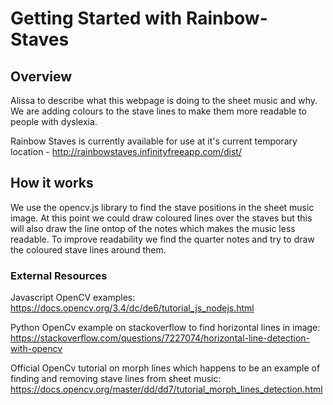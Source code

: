 # Getting Started with Rainbow-Staves

## Overview
Alissa to describe what this webpage is doing to the sheet music and why. We are adding colours to the stave lines to make them more readable to people with dyslexia.

Rainbow Staves is currently available for use at it's current temporary location - http://rainbowstaves.infinityfreeapp.com/dist/

## How it works
We use the opencv.js library to find the stave positions in the sheet music image. At this point we could draw coloured lines over the staves but this will also draw the line ontop of the notes which makes the music less readable. To improve readability we find the quarter notes and try to draw the coloured stave lines around them.

### External Resources
Javascript OpenCV examples: https://docs.opencv.org/3.4/dc/de6/tutorial_js_nodejs.html

Python OpenCv example on stackoverflow to find horizontal lines in image: https://stackoverflow.com/questions/7227074/horizontal-line-detection-with-opencv

Official OpenCv tutorial on morph lines which happens to be an example of finding and removing stave lines from sheet music: https://docs.opencv.org/master/dd/dd7/tutorial_morph_lines_detection.html
